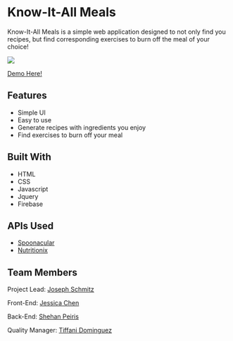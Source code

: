 Know-It-All Meals
==============
Know-It-All Meals is a simple web application designed to not only find you recipes, but find corresponding exercises to burn off the meal of your choice!

![](assets/images/app.gif)

[Demo Here!](https://jpschmtz.github.io/EssentialFoodGroup/)

Features
-----------
* Simple UI
* Easy to use
* Generate recipes with ingredients you enjoy
* Find exercises to burn off your meal

Built With
------------
* HTML
* CSS
* Javascript
* Jquery
* Firebase

APIs Used
---------
* [Spoonacular](https://spoonacular.com/food-api)
* [Nutritionix](https://www.nutritionix.com/business/api)

Team Members
------------------
Project Lead: [Joseph Schmitz](https://github.com/jpschmtz)

Front-End: [Jessica Chen](https://github.com/jchen211)

Back-End: [Shehan Peiris](https://github.com/shehanpeiris)

Quality Manager: [Tiffani Dominguez](https://github.com/TiffaniD3)

